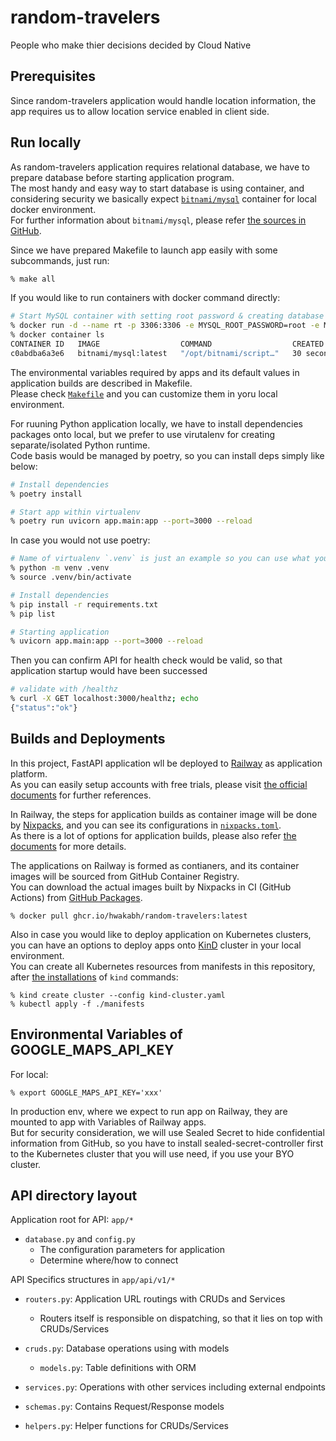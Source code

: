 # random-travelers
People who make thier decisions decided by Cloud Native

## Prerequisites
Since random-travelers application would handle location information, the app requires us to allow location service enabled in client side.

## Run locally
As random-travelers application requires relational database, we have to prepare database before starting application program. \
The most handy and easy way to start database is using container, and considering security we basically expect [`bitnami/mysql`](https://bitnami.com/stack/mysql/containers) container for local docker environment. \
For further information about `bitnami/mysql`, please refer [the sources in GitHub](https://github.com/bitnami/containers/tree/main/bitnami/mysql).

Since we have prepared Makefile to launch app easily with some subcommands, just run:
```bash
% make all
```

If you would like to run containers with docker command directly:
```bash
# Start MySQL container with setting root password & creating database
% docker run -d --name rt -p 3306:3306 -e MYSQL_ROOT_PASSWORD=root -e MYSQL_DATABASE=rt bitnami/mysql:latest
% docker container ls
CONTAINER ID   IMAGE                  COMMAND                  CREATED          STATUS          PORTS                                       NAMES
c0abdba6a3e6   bitnami/mysql:latest   "/opt/bitnami/script…"   30 seconds ago   Up 30 seconds   0.0.0.0:3306->3306/tcp, :::3306->3306/tcp   rt
```
The environmental variables required by apps and its default values in application builds are described in Makefile. \
Please check [`Makefile`](./Makefile) and you can customize them in yoru local environment.

For ruuning Python application locally, we have to install dependencies packages onto local, but we prefer to use virutalenv for creating separate/isolated Python runtime. \
Code basis would be managed by poetry, so you can install deps simply like below:

```bash
# Install dependencies
% poetry install

# Start app within virtualenv
% poetry run uvicorn app.main:app --port=3000 --reload
```

In case you would not use poetry:
```bash
# Name of virtualenv `.venv` is just an example so you can use what you like
% python -m venv .venv
% source .venv/bin/activate

# Install dependencies
% pip install -r requirements.txt
% pip list

# Starting application
% uvicorn app.main:app --port=3000 --reload
```

Then you can confirm API for health check would be valid, so that application startup would have been successed
```bash
# validate with /healthz
% curl -X GET localhost:3000/healthz; echo
{"status":"ok"}
```

## Builds and Deployments
In this project, FastAPI application wll be deployed to [Railway](https://railway.com) as application platform. \
As you can easily setup accounts with free trials, please visit [the official documents](https://docs.railway.com) for further references.

In Railway, the steps for application builds as container image will be done by [Nixpacks](https://nixpacks.com/docs), and you can see its configurations in [`nixpacks.toml`](./nixpacks.toml). \
As there is a lot of options for application builds, please also refer [the documents](https://nixpacks.com/docs/configuration/file) for more details.

The applications on Railway is formed as contianers, and its container images will be sourced from GitHub Container Registry. \
You can download the actual images built by Nixpacks in CI (GitHub Actions) from [GitHub Packages](https://github.com/hwakabh/random-travelers/pkgs/container/random-travelers).

```shell
% docker pull ghcr.io/hwakabh/random-travelers:latest
```

Also in case you would like to deploy application on Kubernetes clusters, you can have an options to deploy apps onto [KinD](https://kind.sigs.k8s.io) cluster in your local environment. \
You can create all Kubernetes resources from manifests in this repository, after [the installations](https://kind.sigs.k8s.io/docs/user/quick-start/#installation) of `kind` commands:

```shell
% kind create cluster --config kind-cluster.yaml
% kubectl apply -f ./manifests
```

## Environmental Variables of GOOGLE_MAPS_API_KEY

For local:
```shell
% export GOOGLE_MAPS_API_KEY='xxx'
```

In production env, where we expect to run app on Railway, they are mounted to app with Variables of Railway apps. \
But for security consideration, we will use Sealed Secret to hide confidential information from GitHub, so you have to install sealed-secret-controller first to the Kubernetes cluster that you will use need, if you use your BYO cluster.


## API directory layout
Application root for API: `app/*`
- `database.py` and `config.py`
  - The configuration parameters for application
  - Determine where/how to connect

API Specifics structures in `app/api/v1/*`
- `routers.py`: Application URL routings with CRUDs and Services
  - Routers itself is responsible on dispatching, so that it lies on top with CRUDs/Services

- `cruds.py`: Database operations using with models
  - `models.py`: Table definitions with ORM

- `services.py`: Operations with other services including external endpoints

- `schemas.py`: Contains Request/Response models

- `helpers.py`: Helper functions for CRUDs/Services

